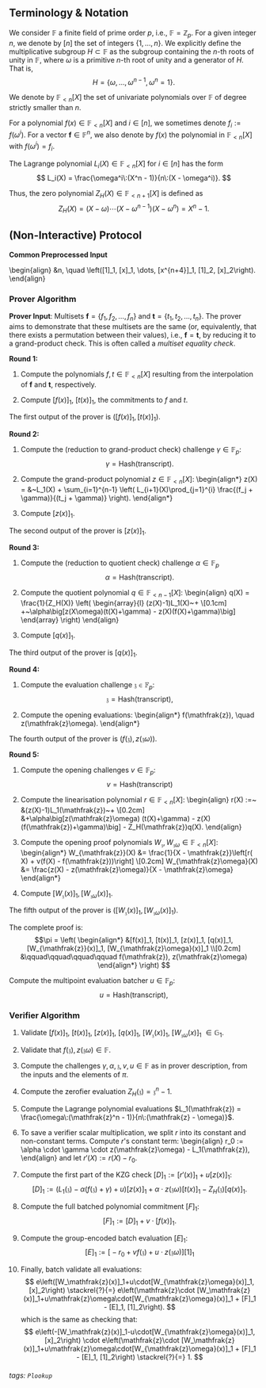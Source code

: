 
## Terminology \& Notation

We consider $\mathbb{F}$ a finite field of prime order $p$, i.e., $\mathbb{F} = \mathbb{Z}_p$.
For a given integer $n$, we denote by $[n]$ the set of integers $\{1,...,n\}$. 
We explicitly define the multiplicative subgroup $H\subset\mathbb{F}$ as the subgroup containing the $n$-th roots of unity in $\mathbb{F}$, where $\omega$ is a primitive $n$-th root of unity and a generator of $H$. That is,
$$
H = \{\omega, \dots, \omega^{n-1}, \omega^n = 1\}.
$$

We denote by $\mathbb{F}_{<n}[X]$ the set of univariate polynomials over $\mathbb{F}$ of degree strictly smaller than $n$. 

For a polynomial $f(x) \in \mathbb{F}_{<n}[X]$ and $i \in [n]$, we sometimes denote $f_i := f(\omega^i)$. For a vector $\boldsymbol{f} \in \mathbb{F}^n$, we also denote by $f(x)$ the polynomial in $\mathbb{F}_{<n}[X]$ with $f(\omega^i) = f_i$.

The Lagrange polynomial $L_i(X) \in \mathbb{F}_{<n}[X]$ for $i \in [n]$ has the form
$$
L_i(X) = \frac{\omega^i\:(X^n - 1)}{n\:(X - \omega^i)}.
$$

Thus, the zero polynomial $Z_H(X) \in \mathbb{F}_{<n+1}[X]$ is defined as
$$
Z_H(X) = (X - \omega)  \cdots  (X - \omega^{n-1})(X - \omega^n) = X^n - 1.
$$
 
## (Non-Interactive) Protocol

**Common Preprocessed Input**

\begin{align}
&n, \quad \left([1]_1, [x]_1, \dots, [x^{n+4}]_1, [1]_2, [x]_2\right).
\end{align}

### Prover Algorithm

**Prover Input**: Multisets $\boldsymbol{f} = \{f_1, f_2, \dots, f_n\}$  and $\boldsymbol{t} = \{t_1, t_2, \dots, t_n\}$. The prover aims to demonstrate that these multisets are the same (or, equivalently, that there exists a permutation between their values), i.e., $\boldsymbol{f} = \boldsymbol{t}$, by reducing it to a grand-product check. This is often called a *multiset equality check*.

**Round 1:**

1. Compute the polynomials $f,t \in \mathbb{F}_{<n}[X]$ resulting from the interpolation of $\boldsymbol{f}$ and $\boldsymbol{t}$, respectively.
     
1. Compute $[f(x)]_1$, $[t(x)]_1$, the commitments to $f$ and $t$.

The first output of the prover is $\left([f(x)]_1, [t(x)]_1\right)$.

**Round 2:**

1. Compute the (reduction to grand-product check) challenge $\gamma \in \mathbb{F}_p$:
$$
\gamma = \mathsf{Hash}(\mathsf{transcript}).
$$

1. Compute the grand-product polynomial $z \in \mathbb{F}_{<n}[X]$:
\begin{align*}
z(X) = &~L_1(X) + \sum_{i=1}^{n-1} \left( L_{i+1}(X)\prod_{j=1}^{i} \frac{(f_j + \gamma)}{(t_j + \gamma)} \right).
\end{align*}

1. Compute $[z(x)]_1$.

The second output of the prover is $[z(x)]_1$.

**Round 3:**

1. Compute the (reduction to quotient check) challenge $\alpha \in \mathbb{F}_p$
$$
\alpha = \mathsf{Hash}(\mathsf{transcript}).
$$

2. Compute the quotient polynomial $q \in \mathbb{F}_{<n-1}[X]$:
\begin{align}
q(X) = 
\frac{1}{Z_H(X)}
\left(
\begin{array}{l}
(z(X)-1)L_1(X)~+ 
\\[0.1cm] +~\alpha\big[z(X\omega)(t(X)+\gamma) - z(X)(f(X)+\gamma)\big]
\end{array}
\right)
\end{align}

5. Compute $[q(x)]_1$.

The third output of the prover is $[q(x)]_1$.

**Round 4:**

1. Compute the evaluation challenge $\displaystyle \mathfrak{z} \in \mathbb{F}_p$:
$$
\mathfrak{z} = \mathsf{Hash}(\mathsf{transcript}),
$$

1. Compute the opening evaluations:
\begin{align*}
f(\mathfrak{z}), \quad z(\mathfrak{z}\omega).
\end{align*}

The fourth output of the prover is $\left(f(\mathfrak{z}), z(\mathfrak{z}\omega)\right)$.

**Round 5:**

1. Compute the opening challenges $v \in \mathbb{F}_p$:
$$
v = \mathsf{Hash}(\mathsf{transcript})
$$

1. Compute the linearisation polynomial $r \in \mathbb{F}_{<n}[X]$:
\begin{align}
r(X) :=~ &(z(X)-1)L_1(\mathfrak{z})~+ \\[0.2cm] &+\alpha\big[z(\mathfrak{z}\omega) (t(X)+\gamma) - z(X)(f(\mathfrak{z})+\gamma)\big] - Z_H(\mathfrak{z})q(X).
\end{align}

3. Compute the opening proof polynomials $W_{\mathfrak{z}},W_{\mathfrak{z}\omega} \in \mathbb{F}_{<n}[X]$:
\begin{align*}
W_{\mathfrak{z}}(X) &= \frac{1}{X - \mathfrak{z}}\left[r(
X) + v(f(X) - f(\mathfrak{z}))\right] \\[0.2cm]
W_{\mathfrak{z}\omega}(X) &= \frac{z(X) - z(\mathfrak{z}\omega)}{X - \mathfrak{z}\omega}
\end{align*}

4. Compute $[W_{\mathfrak{z}}(x)]_1,[W_{\mathfrak{z}\omega}(x)]_1$.

The fifth output of the prover is $([W_{\mathfrak{z}}(x)]_1,[W_{\mathfrak{z}\omega}(x)]_1)$.

The complete proof is:
$$\pi = 
\left(
\begin{align*}
&[f(x)]_1, [t(x)]_1, [z(x)]_1, [q(x)]_1, [W_{\mathfrak{z}}(x)]_1, [W_{\mathfrak{z}\omega}(x)]_1 \\[0.2cm]
&\qquad\qquad\qquad\qquad f(\mathfrak{z}), z(\mathfrak{z}\omega)
\end{align*}
\right)
$$

Compute the multipoint evaluation batcher $u\in \mathbb{F}_p$:
$$
u = \mathsf{Hash}(\mathsf{transcript}),
$$


### Verifier Algorithm

1. Validate $[f(x)]_1$, $[t(x)]_1$, $[z(x)]_1$, $[q(x)]_1$, $[W_\mathfrak{z}(x)]_1$, $[W_{\mathfrak{z}\omega}(x)]_1$ $\in \mathbb{G}_1$.

1. Validate that $f(\mathfrak{z}), z(\mathfrak{z}\omega) \in \mathbb{F}$.

1. Compute the challenges $\gamma, \alpha, \mathfrak{z}, v, u \in \mathbb{F}$ as in prover description, from the inputs and the elements of $\pi$.

1. Compute the zerofier evaluation $Z_H(\mathfrak{z}) = \mathfrak{z}^n-1$.

1. Compute the Lagrange polynomial evaluations $L_1(\mathfrak{z}) = \frac{\omega\:(\mathfrak{z}^n - 1)}{n\:(\mathfrak{z} - \omega)}$.

1. To save a verifier scalar multiplication, we split $r$ into its constant and non-constant terms. Compute $r$'s constant term:
\begin{align}
r_0 := \alpha \cdot \gamma \cdot z(\mathfrak{z}\omega) - L_1(\mathfrak{z}),
\end{align}
and let $r'(X) := r(X) - r_0$.

1. Compute the first part of the KZG check $\left[D\right]_1 := [r'(x)]_1 + u [z(x)]_1$:
$$[D]_1 := (L_1(\mathfrak{z}) - \alpha(f(\mathfrak{z}) + \gamma) + u)[z(x)]_1 + \alpha \cdot z(\mathfrak{z}\omega)[t(x)]_1 - Z_H(\mathfrak{z})[q(x)]_1.$$

8. Compute the full batched polynomial commitment $[F]_1$:
$$
[F]_1 := [D]_1 + v \cdot [f(x)]_1.
$$

9. Compute the group-encoded batch evaluation $[E]_1$:
$$
[E]_1 := \bigg[- r_0 + vf(\mathfrak{z}) + u \cdot z(\mathfrak{z}\omega)\bigg][1]_1
$$

10. Finally, batch validate all evaluations:
$$
e\left([W_\mathfrak{z}(x)]_1+u\cdot[W_{\mathfrak{z}\omega}(x)]_1, [x]_2\right) \stackrel{?}{=} e\left(\mathfrak{z}\cdot [W_\mathfrak{z}(x)]_1+u\mathfrak{z}\omega\cdot[W_{\mathfrak{z}\omega}(x)]_1 + [F]_1 - [E]_1, [1]_2\right).
$$
which is the same as checking that:
$$
e\left(-[W_\mathfrak{z}(x)]_1-u\cdot[W_{\mathfrak{z}\omega}(x)]_1, [x]_2\right) \cdot e\left(\mathfrak{z}\cdot [W_\mathfrak{z}(x)]_1+u\mathfrak{z}\omega\cdot[W_{\mathfrak{z}\omega}(x)]_1 + [F]_1 - [E]_1, [1]_2\right) \stackrel{?}{=} 1.
$$

###### tags: `Plookup`